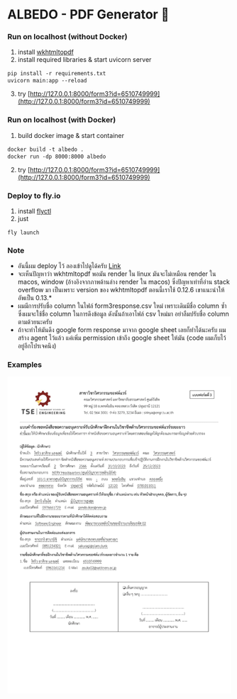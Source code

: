 # ALBEDO - PDF Generator :page_facing_up:

### Run on localhost (without Docker)
1. install [wkhtmltopdf](https://wkhtmltopdf.org/downloads.html)
2. install required libraries & start uvicorn server
```
pip install -r requirements.txt
uvicorn main:app --reload
```
3. try [http://127.0.0.1:8000/form3?id=6510749999](http://127.0.0.1:8000/form3?id=6510749999)

### Run on localhost (with Docker)
1. build docker image & start container
```
docker build -t albedo .
docker run -dp 8000:8000 albedo
```
2. try [http://127.0.0.1:8000/form3?id=6510749999](http://127.0.0.1:8000/form3?id=6510749999)

### Deploy to fly.io
1. install [flyctl](https://fly.io/docs/hands-on/install-flyctl/)
2. just
```
fly launch
```

### Note
- อันนี้ผม deploy ไว้ ลองเข้าไปดูได้ครับ [Link](https://albedo.fly.dev/form3?id=6510749999)
- จะเห็นปัญหาว่า wkhtmltopdf พอมัน render ใน linux มันจะไม่เหมือน render ใน macos, window (อ้างอิงจากภาพด้านล่าง render ใน macos) ซึ่งปัญหาเท่าที่อ่าน stack overflow มา เป็นเพราะ version ของ wkhtmltopdf ตอนนี้เราใช้ 0.12.6 เขาแนะนำให้อัพเป็น 0.13.*
- ผมมีการปรับชื่อ column ในไฟล์ form3response.csv ใหม่ เพราะเดิมมีชื่อ column ซ้ำ ซึ่งผมจะใช้ชื่อ column ในการดึงข้อมูล ดังนั้นถ้าเอาไฟล์ csv ใหม่มา อย่าลืมปรับชื่อ column ตามด้วยนะครับ
- ถ้าจะทำให้มันดึง google form response มาจาก google sheet เลยก็ทำได้นะครับ ผมสร้าง agent ไว้แล้ว แค่เพิ่ม permission เข้าถึง google sheet ให้มัน (code ผมเก็บไว้อยู่อีกโปรเจคนึง)

### Examples
<img src="https://github.com/zenosaika/albedo/blob/main/form3example.png">
